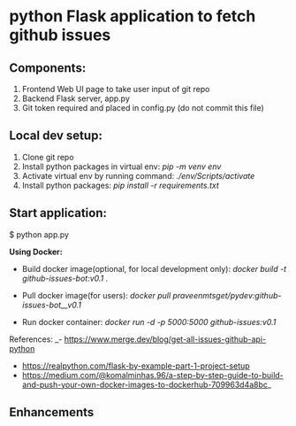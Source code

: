 # python Flask application to fetch github issues

## Components:
1. Frontend Web UI page to take user input of git repo
2. Backend Flask server, app.py
3. Git token required and placed in config.py (do not commit this file)

## Local dev setup:
1. Clone git repo
2. Install python packages in virtual env: _pip -m venv env_
3. Activate virtual env by running command: _./env/Scripts/activate_
4. Install python packages: _pip install -r requirements.txt_


## Start application:
$ python app.py

**Using Docker:**
- Build docker image(optional, for local development only): _docker build -t github-issues-bot:v0.1 ._

- Pull docker image(for users): _docker pull praveenmtsget/pydev:github-issues-bot__v0.1_
- Run docker container: _docker run -d -p 5000:5000 github-issues:v0.1_


References:
_- https://www.merge.dev/blog/get-all-issues-github-api-python
- https://realpython.com/flask-by-example-part-1-project-setup
- https://medium.com/@komalminhas.96/a-step-by-step-guide-to-build-and-push-your-own-docker-images-to-dockerhub-709963d4a8bc_


## Enhancements
